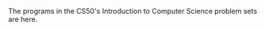 The programs in the CS50's Introduction to Computer Science problem sets are here.

<!---
vinay-git-07/vinay-git-07 is a ✨ special ✨ repository because its `README.md` (this file) appears on your GitHub profile.
You can click the Preview link to take a look at your changes.
--->
